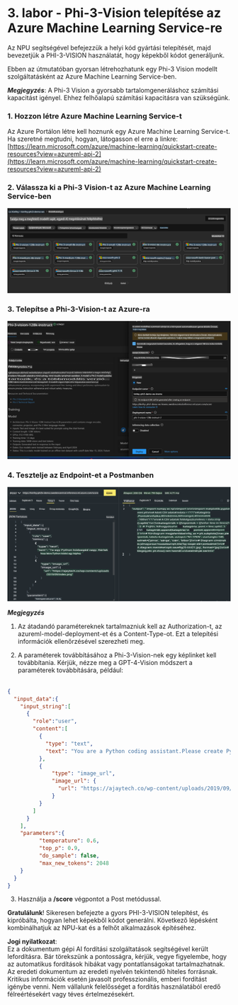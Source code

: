 # **3. labor - Phi-3-Vision telepítése az Azure Machine Learning Service-re**

Az NPU segítségével befejezzük a helyi kód gyártási telepítését, majd bevezetjük a PHI-3-VISION használatát, hogy képekből kódot generáljunk.

Ebben az útmutatóban gyorsan létrehozhatunk egy Phi-3 Vision modellt szolgáltatásként az Azure Machine Learning Service-ben.

***Megjegyzés***: A Phi-3 Vision a gyorsabb tartalomgeneráláshoz számítási kapacitást igényel. Ehhez felhőalapú számítási kapacitásra van szükségünk.

### **1. Hozzon létre Azure Machine Learning Service-t**

Az Azure Portálon létre kell hoznunk egy Azure Machine Learning Service-t. Ha szeretné megtudni, hogyan, látogasson el erre a linkre: [https://learn.microsoft.com/azure/machine-learning/quickstart-create-resources?view=azureml-api-2](https://learn.microsoft.com/azure/machine-learning/quickstart-create-resources?view=azureml-api-2)

### **2. Válassza ki a Phi-3 Vision-t az Azure Machine Learning Service-ben**

![Katalógus](../../../../../../../../../translated_images/vison_catalog.e04e9e5f2b6ff115fff30e793e54e617da07251c7b192e1a68e6b050917f45aa.hu.png)

### **3. Telepítse a Phi-3-Vision-t az Azure-ra**

![Telepítés](../../../../../../../../../translated_images/vision_deploy.c0582d08b5d49675c643f3bedc04ae106957304f3cd4702406fa08bea80ba213.hu.png)

### **4. Tesztelje az Endpoint-et a Postmanben**

![Teszt](../../../../../../../../../translated_images/vision_test.fb4ff33607077153c7b5dcf37648dc5a9cb550824aeba89963e6b270314fc554.hu.png)

***Megjegyzés***

1. Az átadandó paramétereknek tartalmazniuk kell az Authorization-t, az azureml-model-deployment-et és a Content-Type-ot. Ezt a telepítési információk ellenőrzésével szerezheti meg.

2. A paraméterek továbbításához a Phi-3-Vision-nek egy képlinket kell továbbítania. Kérjük, nézze meg a GPT-4-Vision módszert a paraméterek továbbítására, például:

```json

{
  "input_data":{
    "input_string":[
      {
        "role":"user",
        "content":[ 
          {
            "type": "text",
            "text": "You are a Python coding assistant.Please create Python code for image "
          },
          {
              "type": "image_url",
              "image_url": {
                "url": "https://ajaytech.co/wp-content/uploads/2019/09/index.png"
              }
          }
        ]
      }
    ],
    "parameters":{
          "temperature": 0.6,
          "top_p": 0.9,
          "do_sample": false,
          "max_new_tokens": 2048
    }
  }
}

```

3. Használja a **/score** végpontot a Post metódussal.

**Gratulálunk**! Sikeresen befejezte a gyors PHI-3-VISION telepítést, és kipróbálta, hogyan lehet képekből kódot generálni. Következő lépésként kombinálhatjuk az NPU-kat és a felhőt alkalmazások építéséhez.

**Jogi nyilatkozat**:  
Ez a dokumentum gépi AI fordítási szolgáltatások segítségével került lefordításra. Bár törekszünk a pontosságra, kérjük, vegye figyelembe, hogy az automatikus fordítások hibákat vagy pontatlanságokat tartalmazhatnak. Az eredeti dokumentum az eredeti nyelvén tekintendő hiteles forrásnak. Kritikus információk esetén javasolt professzionális, emberi fordítást igénybe venni. Nem vállalunk felelősséget a fordítás használatából eredő félreértésekért vagy téves értelmezésekért.